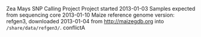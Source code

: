 Zea Mays SNP Calling Project
Project started 2013-01-03
Samples expected from sequencing core 2013-01-10
Maize reference genome version: refgen3, downloaded 2013-01-04 from
http://maizegdb.org into `/share/data/refgen3/`.
conflictA
